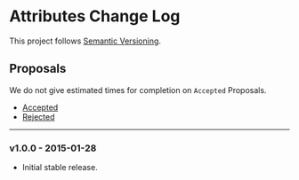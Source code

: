 # Attributes Change Log

This project follows [Semantic Versioning](CONTRIBUTING.md).

## Proposals

We do not give estimated times for completion on `Accepted` Proposals.

- [Accepted](https://github.com/cartalyst/attributes/labels/Accepted)
- [Rejected](https://github.com/cartalyst/attributes/labels/Rejected)

---

### v1.0.0 - 2015-01-28

- Initial stable release.
